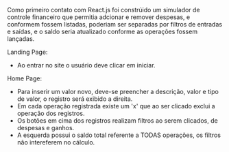 Como primeiro contato com React.js foi constrúido um simulador de controle financeiro que permitia adcionar e remover despesas, e conformem fossem listadas, poderiam ser separadas por filtros de entradas e saídas, e o saldo seria atualizado conforme as operações fossem lançadas.

Landing Page:

- Ao entrar no site o usuário deve clicar em iniciar.

Home Page:

- Para inserir um valor novo, deve-se preencher a descrição, valor e tipo de valor, o registro será exibido a direita.
- Em cada operação registrada existe um 'x' que ao ser clicado exclui a operação dos registros.
- Os botões em cima dos registros realizam filtros ao serem clicados, de despesas e ganhos.
- A esquerda possui o saldo total referente a TODAS operações, os filtros não intereferem no cálculo.


